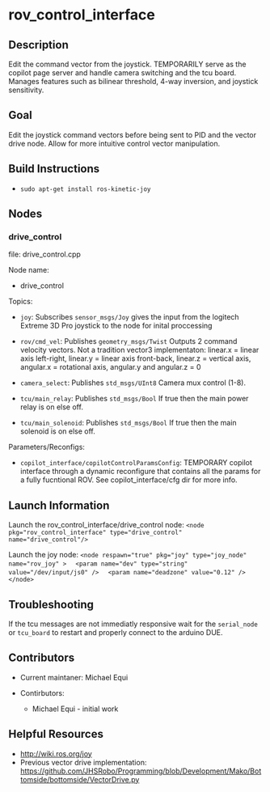 # rov_control_interface

## Description

Edit the command vector from the joystick. TEMPORARILY serve as the copilot page server and handle camera switching and the tcu board. Manages features such as bilinear threshold, 4-way inversion, and joystick sensitivity.

## Goal

Edit the joystick command vectors before being sent to PID and the vector drive node. Allow for more intuitive control vector manipulation.

## Build Instructions 

* `sudo apt-get install ros-kinetic-joy`

## Nodes

### drive_control

file: drive_control.cpp

Node name:
* drive_control

Topics:

* `joy`:
  Subscribes `sensor_msgs/Joy` gives the input from the logitech Extreme 3D Pro joystick to the node for inital proccessing 

* `rov/cmd_vel`:
  Publishes `geometry_msgs/Twist` Outputs 2 command velocity vectors. Not a tradition vector3 implementaton: linear.x = linear axis left-right, linear.y = linear axis front-back, linear.z = vertical axis, angular.x = rotational axis, angular.y and angular.z = 0

* `camera_select`:
  Publishes `std_msgs/UInt8` Camera mux control (1-8).

* `tcu/main_relay`:
  Publishes `std_msgs/Bool` If true then the main power relay is on else off.

* `tcu/main_solenoid`:
  Publishes `std_msgs/Bool` If true then the main solenoid is on else off.

Parameters/Reconfigs:
*  `copilot_interface/copilotControlParamsConfig`: TEMPORARY copilot interface through a dynamic reconfigure that contains all the params for a fully fucntional ROV. See copilot_interface/cfg dir for more info.
 

## Launch Information
Launch the rov_control_interface/drive_control node:
`<node pkg="rov_control_interface" type="drive_control" name="drive_control"/>`

Launch the joy node:
`<node respawn="true" pkg="joy" type="joy_node" name="rov_joy" >`
`  <param name="dev" type="string" value="/dev/input/js0" />`
`  <param name="deadzone" value="0.12" />`
`</node>`

## Troubleshooting

If the tcu messages are not immediatly responsive wait for the `serial_node` or `tcu_board` to restart and properly connect to the arduino DUE.

## Contributors 

* Current maintaner: Michael Equi

* Contirbutors:
  * Michael Equi - initial work

## Helpful Resources

* http://wiki.ros.org/joy
* Previous vector drive implementation: https://github.com/JHSRobo/Programming/blob/Development/Mako/Bottomside/bottomside/VectorDrive.py


